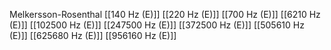 Melkersson-Rosenthal
[[140 Hz (E)]]
[[220 Hz (E)]]
[[700 Hz (E)]]
[[6210 Hz (E)]]
[[102500 Hz (E)]]
[[247500 Hz (E)]]
[[372500 Hz (E)]]
[[505610 Hz (E)]]
[[625680 Hz (E)]]
[[956160 Hz (E)]]